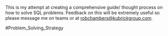This is my attempt at creating a comprehensive guide/ thought process on how to solve SQL problems. Feedback on this will be extremely useful so please message me on teams or at robchambers@kubrickgroup.com.

#Problem_Solving_Strategy
